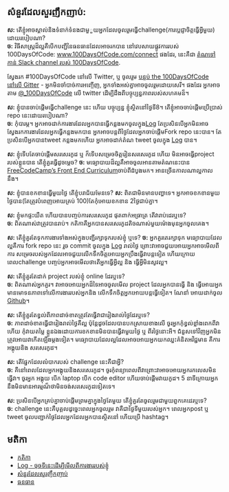 ## សំនួរដែលសួរញឹកញាប់:

**ស​:** តើខ្ញុំអាចស្គាល់និងទំនាក់ទំនងជាមួួយអ្នកដែលចូលរួមធ្វើchallenge(ការប្តេជ្ញាចិត្តធ្វើអ្វីមួយ) ដោយរបៀបណា?  
**ច:** វិធីសាស្ត្រដ៏ល្អគឺបើកបញ្ជីនៃធនធានដែលអាចរកបាន នៅវេបសាយផ្លូវការរបស់ 100DaysOfCode: www.100DaysOfCode.com/connect
ផងដែរ, នេះគឺជា [តំណទៅកាន់ Slack channel របស់ 100DaysOfCode](https://join.slack.com/t/100xcode/shared_invite/enQtNTk0MzA1MDcyMDMzLTZhMDdlZDZhYTExYTM1ZTY1NWIxZjVhZjEwYjdhMjQ3YzE4MGMyYjMxMWMwMTY0YTJlYWU4ZGM5NDYyMmNjOGE).

ស្វែងរក #100DaysOfCode នៅលើ Twitter, ឬ ចូលរួម [ បន្ទប់ the 100DaysOfCode នៅលើ Gitter](https://gitter.im/Kallaway/100DaysOfCode) - អ្នកមិនចាំបាច់ការអញ្ចើញ, អ្នកទាំងអស់គ្នាអាចចូលរួមដោយសេរី។ ផងដែរ អ្នកអាចតាម [@\_100DaysOfCode](https://twitter.com/_100DaysOfCode) លើ twitter ដើម្បីដឹងពីបច្ចុប្បន្នភាពរបស់សហគមន៏។

**ស:** ខ្ញុំបានចាប់ផ្តើមធ្វើchallenge នេះ ហើយ បច្ចុប្បន្ន ខ្ញុំស្ថិតនៅថ្ងៃទី8។ តើខ្ញុំអាចចាប់ផ្តើមប្រើប្រាស់ repo នេះដោយរបៀបណា?  
 **ច:** កុំបារម្ភ។ អ្នកអាចដាក់ការងារដែលអ្នកបានធ្វើកន្លងមកចូលក្នុង[Log](log.md) តែប្រសិនបើអ្នកមិនអាចស្វែងរកការងារដែលអ្នកធ្វើកន្លងមកបាន អ្នកអាចបន្តពីថ្ងៃដែលអ្នកចាប់ផ្តើមFork repo នេះបាន។ តែប្រសិនបើអ្នកបានtweet កន្លងមកហើយ អ្នកអាចដាក់តំណ tweet ចូលក្នុង [Log](log.md) បាន។

**ស:** ខ្ញុំទើបតែចាប់ផ្តើមសរសេរកូដ ឬ ក៏ទើបសម្រេចចិត្តរៀនសរសេរកូដ ហើយ មិនអាចធ្វើproject របស់ខ្លួនបាន តើខ្ញុំគួរធ្វើដូចម្តេច?
**ច:** មធ្យោបាយដ៏ល្អគឹអាចចូលអានតាមតំណនេះបាន [FreeCodeCamp’s Front End Curriculum](https://www.freecodecamp.com/)ចាប់ពីដំបូងមក។ អានច្រើនកាលណាល្អកាលនឹង។

**ស:** ខ្ញុំបានខកខានធ្វើមួយថ្ងៃ តើខ្ញុំបរាជ័យមែនទេ?
**ស:** ពិតជាមិនមានបញ្ហាទេ។ អ្នកអាចខកខានមួយថ្ងៃបាន(តែត្រូវបំពេញអោយគ្រប់ 100)​តែកុំអោយខកខាន 2ថ្ងៃជាប់គ្នា។

**ស:** ខ្ញុំមកផ្ទះយឺត ហើយបានបញ្ចប់ការសរសេរកូដ ផុតពាក់អធ្រាត្រ តើវារាប់ដេរឬទេ?  
 **ច:** ពិតណាស់វាត្រូវបានរាប់។ កតិកាគឺអ្នកបានសរសេរកូដតិចណាស់មួយម៉ោងមុនអ្នកចូលគេង។

**ស:** តើខ្ញុំគួរតែទុកការងារទាំងអស់ក្នុងបញ្ជីរក្សាទុករបស់ខ្ញុំ ឬទេ?
**ច:** អ្នកគួរតេរក្សាទុក មធ្យោបាយដែលល្អគឺការ fork repo នេះ រួច commit ចូល​ក្នុង [Log](log.md) រាល់ថ្ងៃ ព្រោះវាអាចជួយអោយអ្នកអាចមើលពីការ សម្រេចរបស់អ្នកដែលអាចជួយលើកទឹកចិត្តអោយអ្នកប្រឹងធ្វើវាបន្តទៀត​ ហើយក្រោយពេលchallenge បញ្ចប់អ្នកអាចមើលថាតើអ្នកធ្វើអ្វីល្អ និង ធ្វើអ្វីមិនសូវល្អ។

**ស:** តើខ្ញុំគួរតែដាក់ project របស់ខ្ញុំ online ដែរឬទេ?  
 **ច:** ពិតណាស់អ្នកគួរ។ វាអាចអោយអ្នកដ៏ទៃអាចចូលមើល project ដែលអ្នកបានធ្វើ និង ធ្វើអោយអ្នកមានមោទនភាពទៅលើការងាររបស់អ្នកនិង លើកទឹកចិត្តអ្នកអោយបន្តធ្វើទៀត។ ណែនាំ អោយដាក់​ចូល [Github](https://github.com/)។

**ស:** តើខ្ញុំគួរតែខ្វល់ពីភាពដាច់ខាតត្រូវតែធ្វើវាជារៀងរាល់ថ្ងៃដែរឬទេ?  
 **ច:** ភាពដាច់ខាតធ្វើជារៀងរាល់ថ្ងៃគឺល្អ ប៉ុន្តែដូចដែលបានបកស្រាយខាងលើ ចូរអ្នកកុំខ្វល់ខ្លាំងពេកពីវា ហើយ កុំវាយតម្លៃ
ខ្លួនឯងដោយការខកខានមិនបានធ្វើវាមួយថ្ងៃ ឬ ពីរថ្ងៃនោះអី។ ជំនួសទៅវិញអ្នកមិនត្រូវអោយវាកើតឡើងម្តងទៀត។ មធ្យោបាយដែលល្អដែលអាចអោយអ្នកយកឈ្នះគំនិតអវិជ្ជមាន គឺការអង្គុយនិង សរសេរកូដ។

**ស:** តើផ្នែកដែលលំបាករបស់ challenge នេះគឺជាអ្វី?  
 **ច:** គឺនៅពេលដែលអ្នកអង្គុយនិងសរសេរកូដ។ ចូរកុំពន្យាពេលពីវាព្រោះវាអាចអោយអ្នករកលេសមិនធ្វើវា។ ចូរអ្នក អង្គុយ បើក laptop បើក code editor ហើយចាប់ផ្តើមវាយកូដ។ 5 នាទីក្រោយអ្នកនឹងមិនមានអារម្មណ៏ថាមិនចង់សរសេរកូដទៀតទេ។

**ស:** ប្រសិនបើអ្នកគ្រប់គ្នាចាប់ផ្តើមព្រមគ្នាក្នុងថ្ងៃតែមួយ តើខ្ញុំគួរតែចូលរួមជាមួយពួកគេដេរឬទេ?  
 **ច:** challenge នេះគឺបុគ្គលដូច្នេះពេលអ្នកចូលរួម វាគឺជាថ្ងៃទីមួយរបស់អ្នក។ ពេលអ្នកpost ឬ tweet ចូលបញ្ជាក់ថ្ងៃដែលអ្នកដែលអ្នកបានស្ថិតនៅ ហើយប្រើ hashtag។

## មតិកា

* [កតិកា](rules.md)
* [Log - ចុចទីនេះដើម្បីមើលពីការងាររបស់ខ្ញុំ](log.md)
* [សំនួរដែលសួរញឹកញាប់](FAQ.md)
* [ធនធាន](resources.md)
